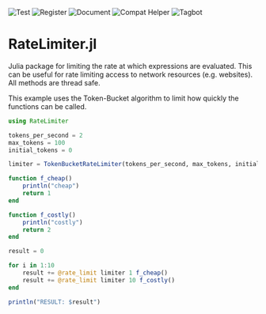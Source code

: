 ![Test](https://github.com/chipkent/RateLimiter.jl/actions/workflows/test.yml/badge.svg)
![Register](https://github.com/chipkent/RateLimiter.jl/actions/workflows/register.yml/badge.svg)
![Document](https://github.com/chipkent/RateLimiter.jl/actions/workflows/document.yml/badge.svg)
![Compat Helper](https://github.com/chipkent/RateLimiter.jl/actions/workflows/compathelper.yml/badge.svg)
![Tagbot](https://github.com/chipkent/RateLimiter.jl/actions/workflows/tagbot.yml/badge.svg)

# RateLimiter.jl
Julia package for limiting the rate at which expressions are evaluated.  This can be
useful for rate limiting access to network resources (e.g. websites).  All methods are
thread safe.

This example uses the Token-Bucket algorithm to limit how quickly the functions can be called.

```julia
using RateLimiter

tokens_per_second = 2
max_tokens = 100
initial_tokens = 0

limiter = TokenBucketRateLimiter(tokens_per_second, max_tokens, initial_tokens)

function f_cheap()
    println("cheap")
    return 1
end

function f_costly()
    println("costly")
    return 2
end

result = 0

for i in 1:10
    result += @rate_limit limiter 1 f_cheap()
    result += @rate_limit limiter 10 f_costly()
end

println("RESULT: $result")
```
